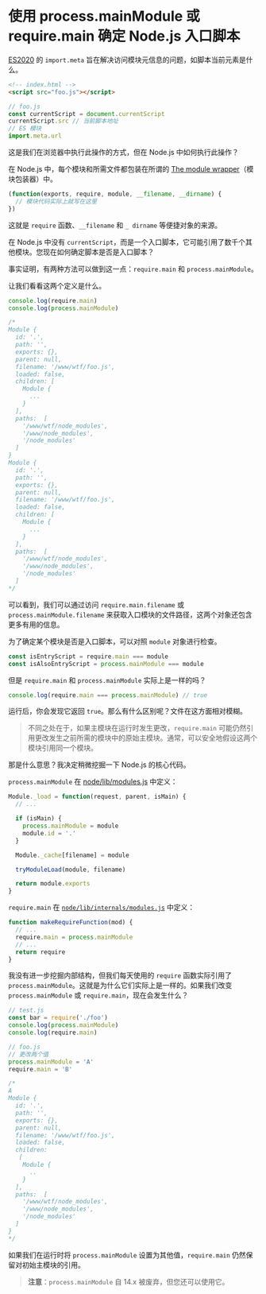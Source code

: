 # 使用 process.mainModule 或 require.main 确定 Node.js 入口脚本

[ES2020](https://github.com/lio-zero/blog/blob/main/JavaScript/ES2020%EF%BC%88ES11%EF%BC%89.md) 的 `import.meta` 旨在解决访问模块元信息的问题，如脚本当前元素是什么。

```html
<!-- index.html -->
<script src="foo.js"></script>
```

```js
// foo.js
const currentScript = document.currentScript
currentScript.src // 当前脚本地址
// ES 模块
import.meta.url
```

这是我们在浏览器中执行此操作的方式，但在 Node.js 中如何执行此操作？

在 Node.js 中，每个模块和所需文件都包装在所谓的 [The module wrapper](https://nodejs.org/api/modules.html#modules_the_module_wrapper)（模块包装器）中。

```js
(function(exports, require, module, __filename, __dirname) {
  // 模块代码实际上就写在这里
})
```

这就是 `require` 函数、`__filename` 和 `_ dirname` 等便捷对象的来源。

在 Node.js 中没有 `currentScript`，而是一个入口脚本，它可能引用了数千个其他模块。您现在如何确定脚本是否是入口脚本？

事实证明，有两种方法可以做到这一点：`require.main` 和 `process.mainModule`。

让我们看看这两个定义是什么。

```js
console.log(require.main)
console.log(process.mainModule)

/*
Module {
  id: '.',
  path: '',
  exports: {},
  parent: null,
  filename: '/www/wtf/foo.js',
  loaded: false,
  children: [
    Module {
      ...
    }
  ],
  paths:  [
    '/www/wtf/node_modules',
    '/www/node_modules',
    '/node_modules'
  ]
}
Module {
  id: '.',
  path: '',
  exports: {},
  parent: null,
  filename: '/www/wtf/foo.js',
  loaded: false,
  children: [
    Module {
      ...
    }
  ],
  paths:  [
    '/www/wtf/node_modules',
    '/www/node_modules',
    '/node_modules'
  ]
*/
```

可以看到，我们可以通过访问 `require.main.filename` 或 `process.mainModule.filename` 来获取入口模块的文件路径，这两个对象还包含更多有用的信息。

为了确定某个模块是否是入口脚本，可以对照 `module` 对象进行检查。

```js
const isEntryScript = require.main === module
const isAlsoEntryScript = process.mainModule === module
```

但是 `require.main` 和 `process.mainModule` 实际上是一样的吗？

```js
console.log(require.main === process.mainModule) // true
```

运行后，你会发现它返回 `true`。那么有什么区别呢？文件在这方面相对模糊。

> 不同之处在于，如果主模块在运行时发生更改，`require.main` 可能仍然引用更改发生之前所需的模块中的原始主模块。通常，可以安全地假设这两个模块引用同一个模块。

那是什么意思？我决定稍微挖掘一下 Node.js 的核心代码。

`process.mainModule` 在 [node/lib/modules.js](https://github.com/nodejs/node/blob/59e48329d00cd91f6836cd91bcb8aca92acac1f6/lib/module.js#L503) 中定义：

```js
Module._load = function(request, parent, isMain) {
  // ...

  if (isMain) {
    process.mainModule = module
    module.id = '.'
  }

  Module._cache[filename] = module

  tryModuleLoad(module, filename)

  return module.exports
}
```

`require.main` 在 [`node/lib/internals/modules.js`](https://github.com/nodejs/node/blob/9c6f6b0633ef4009cc04cfff5efb29c23ef5fc2b/lib/internal/module.js#L29) 中定义：

```js
function makeRequireFunction(mod) {
  // ...
  require.main = process.mainModule
  // ...
  return require
}
```

我没有进一步挖掘内部结构，但我们每天使用的 `require` 函数实际引用了 `process.mainModule`。这就是为什么它们实际上是一样的。如果我们改变 `process.mainModule` 或 `require.main`，现在会发生什么？

```js
// test.js
const bar = require('./foo')
console.log(process.mainModule)
console.log(require.main)

// foo.js
// 更改两个值
process.mainModule = 'A'
require.main = 'B'

/*
A
Module {
  id: '.',
  path: '',
  exports: {},
  parent: null,
  filename: '/www/wtf/foo.js',
  loaded: false,
  children:
   [
    Module {
      ..
    }
  ],
  paths:  [
    '/www/wtf/node_modules',
    '/www/node_modules',
    '/node_modules'
  ]
}
*/
```

如果我们在运行时将 `process.mainModule` 设置为其他值，`require.main` 仍然保留对初始主模块的引用。

> **注意**：`process.mainModule` 自 14.x 被废弃，但您还可以使用它。
